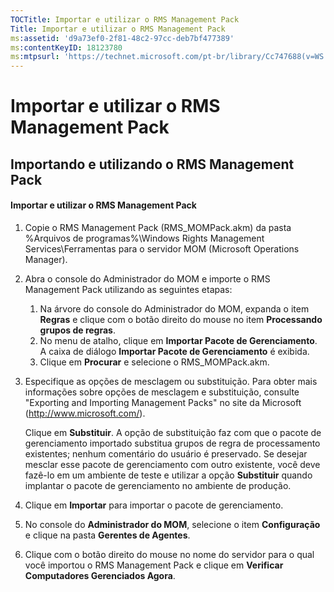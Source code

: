 ```yaml
---
TOCTitle: Importar e utilizar o RMS Management Pack
Title: Importar e utilizar o RMS Management Pack
ms:assetid: 'd9a73ef0-2f81-48c2-97cc-deb7bf477389'
ms:contentKeyID: 18123780
ms:mtpsurl: 'https://technet.microsoft.com/pt-br/library/Cc747688(v=WS.10)'
---
```


Importar e utilizar o RMS Management Pack
=========================================

Importando e utilizando o RMS Management Pack
---------------------------------------------

#### Importar e utilizar o RMS Management Pack

1.  Copie o RMS Management Pack (RMS\_MOMPack.akm) da pasta %Arquivos de programas%\\Windows Rights Management Services\\Ferramentas para o servidor MOM (Microsoft Operations Manager).

2.  Abra o console do Administrador do MOM e importe o RMS Management Pack utilizando as seguintes etapas:

    1.  Na árvore do console do Administrador do MOM, expanda o item **Regras** e clique com o botão direito do mouse no item **Processando grupos de regras**.
    2.  No menu de atalho, clique em **Importar Pacote de Gerenciamento**. A caixa de diálogo **Importar Pacote de Gerenciamento** é exibida.
    3.  Clique em **Procurar** e selecione o RMS\_MOMPack.akm.

3.  Especifique as opções de mesclagem ou substituição. Para obter mais informações sobre opções de mesclagem e substituição, consulte "Exporting and Importing Management Packs" no site da Microsoft (http://www.microsoft.com/).

    Clique em **Substituir**. A opção de substituição faz com que o pacote de gerenciamento importado substitua grupos de regra de processamento existentes; nenhum comentário do usuário é preservado. Se desejar mesclar esse pacote de gerenciamento com outro existente, você deve fazê-lo em um ambiente de teste e utilizar a opção **Substituir** quando implantar o pacote de gerenciamento no ambiente de produção.

4.  Clique em **Importar** para importar o pacote de gerenciamento.

5.  No console do **Administrador do MOM**, selecione o item **Configuração** e clique na pasta **Gerentes de Agentes**.

6.  Clique com o botão direito do mouse no nome do servidor para o qual você importou o RMS Management Pack e clique em **Verificar Computadores Gerenciados Agora**.

